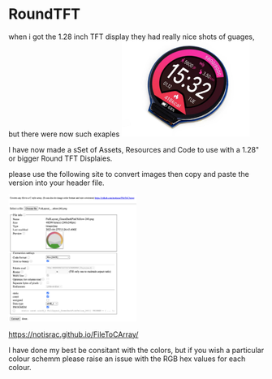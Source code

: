 # RoundTFT
when i got the 1.28 inch TFT display they had really nice shots of guages, but there were now such exaples
<img src="prototypes/mrasppicodp16.jpg" width="50%" height="50%" />

I have now made a sSet of Assets, Resources and Code to use with a 1.28" or bigger Round TFT Displaies.

please use the following site to convert images then copy and paste the version into your header file.

<img src="prototypes/ScreenshotSite.png" width="50%" height="50%" />

https://notisrac.github.io/FileToCArray/

I have done my best be consitant with the colors, but if you wish a particular colour schemm please raise an issue with the RGB hex values for each colour.

